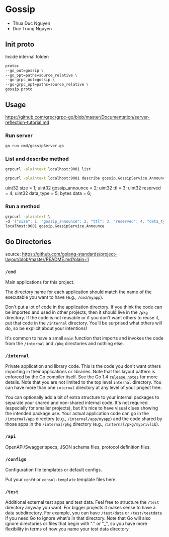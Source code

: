 # Gossip

- Thua Duc Nguyen
- Duc Trung Nguyen

## Init proto

Inside internal folder:

```bash
protoc
--go_out=gossip \
--go_opt=paths=source_relative \
--go-grpc_out=gossip \
--go-grpc_opt=paths=source_relative \
gossip.proto 
```

## Usage
<https://github.com/grpc/grpc-go/blob/master/Documentation/server-reflection-tutorial.md>

### Run server
```bash
go run cmd/gossipServer.go 
```

### List and describe method
```bash
grpcurl -plaintext localhost:9001 list 

grpcurl -plaintext localhost:9001 describe gossip.GossipService.Announce                                                      
```

uint32 size = 1;
uint32 gossip_announce = 2;
uint32 ttl = 3;
uint32 reserved = 4;
uint32 data_type = 5;
bytes data = 6;

### Run a method
```bash
grpcurl -plaintext \
-d '{"size": 1, "gossip_announce": 2, "ttl": 3, "reserved": 4, "data_type": 5, "data": "data"}' \
localhost:9001 gossip.GossipService.Announce
```

## Go Directories

source: https://github.com/golang-standards/project-layout/blob/master/README.md?plain=1

### `/cmd`

Main applications for this project.

The directory name for each application should match the name of the executable you want to have (e.g., `/cmd/myapp`).

Don't put a lot of code in the application directory. If you think the code can be imported and used in other projects, then it should live in the `/pkg` directory. If the code is not reusable or if you don't want others to reuse it, put that code in the `/internal` directory. You'll be surprised what others will do, so be explicit about your intentions!

It's common to have a small `main` function that imports and invokes the code from the `/internal` and `/pkg` directories and nothing else.

### `/internal`

Private application and library code. This is the code you don't want others importing in their applications or libraries. Note that this layout pattern is enforced by the Go compiler itself. See the Go 1.4 [`release notes`](https://golang.org/doc/go1.4#internalpackages) for more details. Note that you are not limited to the top level `internal` directory. You can have more than one `internal` directory at any level of your project tree.

You can optionally add a bit of extra structure to your internal packages to separate your shared and non-shared internal code. It's not required (especially for smaller projects), but it's nice to have visual clues showing the intended package use. Your actual application code can go in the `/internal/app` directory (e.g., `/internal/app/myapp`) and the code shared by those apps in the `/internal/pkg` directory (e.g., `/internal/pkg/myprivlib`).

### `/api`

OpenAPI/Swagger specs, JSON schema files, protocol definition files.

### `/configs`

Configuration file templates or default configs.

Put your `confd` or `consul-template` template files here.

### `/test`

Additional external test apps and test data. Feel free to structure the `/test` directory anyway you want. For bigger projects it makes sense to have a data subdirectory. For example, you can have `/test/data` or `/test/testdata` if you need Go to ignore what's in that directory. Note that Go will also ignore directories or files that begin with "." or "_", so you have more flexibility in terms of how you name your test data directory.